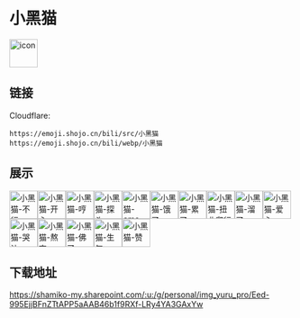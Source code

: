 # 小黑猫
<img src="https://emoji.shojo.cn/bili/src/小黑猫/icon.png" width="50" height="50" alt="icon">

## 链接
Cloudflare:
```
https://emoji.shojo.cn/bili/src/小黑猫
https://emoji.shojo.cn/bili/webp/小黑猫
```
## 展示
<img src="https://emoji.shojo.cn/bili/src/小黑猫/小黑猫-不行.png" width="50" height="50" alt="小黑猫-不行"><img src="https://emoji.shojo.cn/bili/src/小黑猫/小黑猫-开心.png" width="50" height="50" alt="小黑猫-开心"><img src="https://emoji.shojo.cn/bili/src/小黑猫/小黑猫-哼.png" width="50" height="50" alt="小黑猫-哼"><img src="https://emoji.shojo.cn/bili/src/小黑猫/小黑猫-探头.png" width="50" height="50" alt="小黑猫-探头"><img src="https://emoji.shojo.cn/bili/src/小黑猫/小黑猫-emo.png" width="50" height="50" alt="小黑猫-emo"><img src="https://emoji.shojo.cn/bili/src/小黑猫/小黑猫-饿了.png" width="50" height="50" alt="小黑猫-饿了"><img src="https://emoji.shojo.cn/bili/src/小黑猫/小黑猫-累了.png" width="50" height="50" alt="小黑猫-累了"><img src="https://emoji.shojo.cn/bili/src/小黑猫/小黑猫-扭曲爬行.png" width="50" height="50" alt="小黑猫-扭曲爬行"><img src="https://emoji.shojo.cn/bili/src/小黑猫/小黑猫-溜了.png" width="50" height="50" alt="小黑猫-溜了"><img src="https://emoji.shojo.cn/bili/src/小黑猫/小黑猫-爱心.png" width="50" height="50" alt="小黑猫-爱心"><img src="https://emoji.shojo.cn/bili/src/小黑猫/小黑猫-哭泣.png" width="50" height="50" alt="小黑猫-哭泣"><img src="https://emoji.shojo.cn/bili/src/小黑猫/小黑猫-熬夜.png" width="50" height="50" alt="小黑猫-熬夜"><img src="https://emoji.shojo.cn/bili/src/小黑猫/小黑猫-佛了.png" width="50" height="50" alt="小黑猫-佛了"><img src="https://emoji.shojo.cn/bili/src/小黑猫/小黑猫-生气.png" width="50" height="50" alt="小黑猫-生气"><img src="https://emoji.shojo.cn/bili/src/小黑猫/小黑猫-赞.png" width="50" height="50" alt="小黑猫-赞">

## 下载地址

https://shamiko-my.sharepoint.com/:u:/g/personal/img_yuru_pro/Eed-995EjjBFnZTtAPP5aAAB46b1f9RXf-LRy4YA3GAxYw